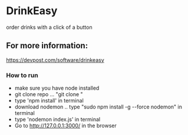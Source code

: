 # DrinkEasy
order drinks with a click of a button

## For more information:
https://devpost.com/software/drinkeasy


### How to run

* make sure you have node installed
* git clone repo ... "git clone <url>"
* type 'npm install' in terminal
* download nodemon .. type "sudo npm install -g --force nodemon" in terminal
* type 'nodemon index.js' in terminal
* Go to http://127.0.0.1:3000/ in the browser
